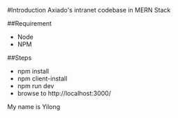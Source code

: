 #Introduction
Axiado's intranet codebase in MERN Stack

##Requirement
* Node
* NPM

##Steps
* npm install
* npm client-install
* npm run dev
* browse to http://localhost:3000/

My name is Yilong




